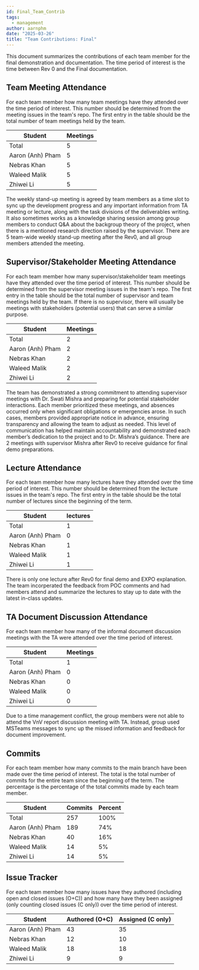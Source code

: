 ```yaml
---
id: Final_Team_Contrib
tags:
  - management
author: aarnphm
date: "2025-03-26"
title: "Team Contributions: Final"
---
```


This document summarizes the contributions of each team member for the final demonstration and documentation. The time period of interest is the time between Rev 0 and the Final documentation.

## Team Meeting Attendance

For each team member how many team meetings have they attended over the time period of interest. This number should be determined from the meeting issues in the team's repo. The first entry in the table should be the total number of team meetings held by the team.

| Student            | Meetings |
| ------------------ | -------- |
| Total              | 5        |
| Aaron (Anh) Pham   | 5        |
| Nebras Khan        | 5        |
| Waleed Malik       | 5        |
| Zhiwei Li          | 5        |

The weekly stand-up meeting is agreed by team members as a time slot to sync up the development progress and any important information from TA meeting or lecture, along with the task divisions of the deliverables writing. It also sometimes works as a knowledge sharing session among group members to conduct Q&A about the backgroup theory of the project, when there is a mentioned research direction raised by the supervisor. There are 5 team-wide weekly stand-up meeting after the Rev0, and all group members attended the meeting. 

## Supervisor/Stakeholder Meeting Attendance

For each team member how many supervisor/stakeholder team meetings have they attended over the time period of interest. This number should be determined from the supervisor meeting issues in the team's repo. The first entry in the table should be the total number of supervisor and team meetings held by the team. If there is no supervisor, there will usually be meetings with stakeholders (potential users) that can serve a similar purpose.

| Student            | Meetings |
| ------------------ | -------- |
| Total              | 2        |
| Aaron (Anh) Pham   | 2        |
| Nebras Khan        | 2        |
| Waleed Malik       | 2        |
| Zhiwei Li          | 2        |

The team has demonstrated a strong commitment to attending supervisor meetings with Dr. Swati Mishra and preparing for potential stakeholder interactions. Each member prioritized these meetings, and absences occurred only when significant obligations or emergencies arose. In such cases, members provided appropriate notice in advance, ensuring transparency and allowing the team to adjust as needed. This level of communication has helped maintain accountability and demonstrated each member’s dedication to the project and to Dr. Mishra’s guidance. There are 2 meetings with supervisor Mishra after Rev0 to receive guidance for final demo preparations.

## Lecture Attendance

For each team member how many lectures have they attended over the time period of interest. This number should be determined from the lecture issues in the team's repo. The first entry in the table should be the total number of lectures since the beginning of the term.

| Student            | lectures |
| ------------------ | -------- |
| Total              | 1        |
| Aaron (Anh) Pham   | 0        |
| Nebras Khan        | 1        |
| Waleed Malik       | 1        |
| Zhiwei Li          | 1        |

There is only one lecture after Rev0 for final demo and EXPO explanation. The team incorperated the feedback from POC comments and had members attend and summarize the lectures to stay up to date with the latest in-class updates.

## TA Document Discussion Attendance

For each team member how many of the informal document discussion meetings with the TA were attended over the time period of interest.

| Student            | Meetings |
| ------------------ | -------- |
| Total              | 1        |
| Aaron (Anh) Pham   | 0        |
| Nebras Khan        | 0        |
| Waleed Malik       | 0        |
| Zhiwei Li          | 0        |

Due to a time management conflict, the group members were not able to attend the VnV report discussion meeting with TA. Instead, group used MSTeams messages to sync up the missed information and feedback for document improvement.

## Commits

For each team member how many commits to the main branch have been made over the time period of interest. The total is the total number of commits for the entire team since the beginning of the term. The percentage is the percentage of the total commits made by each team member.

| Student            | Commits  | Percent |
| ------------------ | -------- | ------- |
| Total              | 257      | 100%    |
| Aaron (Anh) Pham   | 189      | 74%     |
| Nebras Khan        | 40       | 16%     |
| Waleed Malik       | 14       | 5%      |
| Zhiwei Li          | 14       | 5%      |


## Issue Tracker

For each team member how many issues have they authored (including open and closed issues (O+C)) and how many have they been assigned (only counting closed issues (C only)) over the time period of interest.

| Student             | Authored (O+C) | Assigned (C only) |
| ------------------- | -------------- | ----------------- |
| Aaron (Anh) Pham    | 43             | 35                |
| Nebras Khan         | 12             | 10                |
| Waleed Malik        | 18             | 18                |
| Zhiwei Li           | 9              | 9                 |


